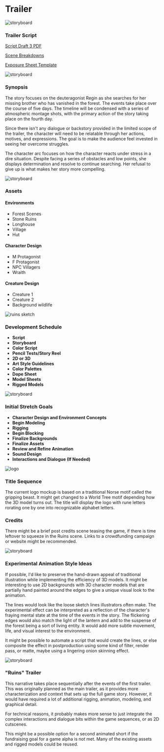 # Trailer

![storyboard](https://github.com/jcongerkallas1/Brefhamer/blob/master/Images/forestsketchdetailed.jpg)
### Trailer Script

[Script Draft 3 PDF](https://github.com/jcongerkallas1/Brefhamer/blob/master/Documents/trailer_script.pdf)

[Scene Breakdowns](https://docs.google.com/spreadsheets/d/1O49k0T9nOEONyeSdslIZxbT2U-ZDwiXI7stlKnVHx1g/edit?usp=sharing)

[Exposure Sheet Template](https://docs.google.com/spreadsheets/d/17MuCUg5NwhyVl2NZp06m9p3Ug7RId467MvHyuk9bij0/edit?usp=sharing)

![storyboard](https://github.com/jcongerkallas1/Brefhamer/blob/master/Images/forest_thumbs3.jpg)
### Synopsis
The story focuses on the deuteragonist Regin as she searches for her missing brother who has vanished in the forest.  The events take place over the course of five days.  The timeline will be condensed with a series of atmospheric montage shots, with the primary action of the story taking place on the fourth day.

Since there isn't any dialogue or backstory provided in the limited scope of the trailer, the character will need to be relatable through her actions, motives, and expressions.  The goal is to make the audience feel invested in seeing her overcome struggles.  

The character arc focuses on how the character reacts under stress in a dire situation. Despite facing a series of obstacles and low points, she displays determination and resolve to continue searching.  Her refusal to give up is what makes her story more compelling.  

![storyboard](https://github.com/jcongerkallas1/Folkvangr/blob/master/Images/regin3.png)
### Assets

#### Environments
- Forest Scenes
- Stone Ruins
- Longhouse
- Village
- Hut

#### Character Design
- M Protagonist
- F Protagonist
- NPC Villagers
- Wraith

#### Creature Design
- Creature 1
- Creature 2
- Background wildlife

![ruins sketch](https://github.com/jcongerkallas1/Brefhamer/blob/master/Images/monastary_ruins_sketch_small.jpg)
### Development Schedule
- **Script**
- **Storyboard**
- **Color Script**
- **Pencil Tests/Story Reel**
- **2D or 3D**
- **Art Style Guidelines**
- **Color Palettes**
- **Dope Sheet**
- **Model Sheets**
- **Rigged Models**

![storyboard](https://github.com/jcongerkallas1/Brefhamer/blob/master/Images/storyboard_panel_sample.jpg)
### Initial Stretch Goals
- **Character Design and Environment Concepts**
- **Begin Modeling**
- **Rigging**
- **Begin Blocking**
- **Finalize Backgrounds**
- **Finalize Assets**
- **Review and Refine Animation**
- **Sound Design**
- **Interactions and Dialogue (If Needed)**

![logo](https://github.com/jcongerkallas1/Brefhamer/blob/master/Images/gripping_beast_small.jpg)
### Title Sequence
The current logo mockup is based on a traditional Norse motif called the gripping beast.  It might get changed to a World Tree motif depending how the 3D model turns out.  The title will display the logo with rune letters rorating one by one into recognizable alphabet letters.  

### Credits
There might be a brief post credits scene teasing the game, if there is time leftover to squeeze in the Ruins scene.  Links to a crowdfunding campaign or website might be recommended.

![storyboard](https://github.com/jcongerkallas1/Brefhamer/blob/master/Images/storyboard_panel.jpg)
### Experimental Animation Style Ideas
If possible, I'd like to preserve the hand-drawn appeal of traditional illustration while implementing the efficiency of 3D models.  It might be interesting to use 2D backgrounds with 3D character models that are partially hand painted around the edges to give a unique visual look to the animation.  

The lines would look like the loose sketch lines illustrators often make.  The experimental effect can be interpreted as a reflection of the character's fraying mental state at the time of the events in the story.  The flickering edges would also match the light of the lantern and add to the suspense of the forest being a sort of living entity.  It would add more subtle movement, life, and visual interest to the environment.

It might be possible to automate a script that would create the lines, or else composite the effect in postproduction using some kind of filter, render pass, or matte, maybe using a lingering onion skinning effect.

![storyboard](https://github.com/jcongerkallas1/Brefhamer/blob/master/Images/forest_scene_pencil_sketch.jpg)
### "Ruins" Trailer
This narrative takes place sequentially after the events of the first trailer.  This was originally planned as the main trailer, as it provides more characterization and context that sets up the full game story.  However, it would have required a lot of additional rigging, animation, modeling, and graphical detail.  

For technical reasons, it probably makes more sense to just integrate the complex interactions and dialogue bits within the game sequences, or as 2D cutscenes.

This might be a possible option for a second animated short if the fundraising goal for a game alpha is not met.  Many of the existing assets and rigged models could be reused.
